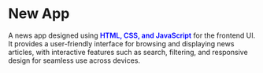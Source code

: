 <h1>New App</h1>
<p>A news app designed using <strong style="color: blue; font-weight:600;" >HTML, CSS, and JavaScript</strong> for the frontend UI. It provides a user-friendly interface for browsing and displaying news articles, with interactive features such as search, filtering, and responsive design for seamless use across devices.</p>

